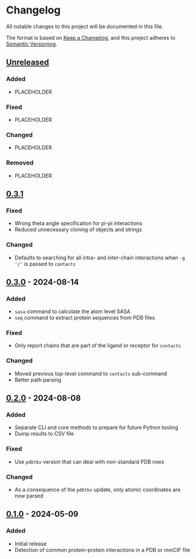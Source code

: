 # Changelog

All notable changes to this project will be documented in this file.

The format is based on [Keep a Changelog](https://keepachangelog.com/en/1.1.0/),
and this project adheres to [Semantic Versioning](https://semver.org/spec/v2.0.0.html).

## [Unreleased]

### Added

- PLACEHOLDER

### Fixed

- PLACEHOLDER

### Changed

- PLACEHOLDER

### Removed

- PLACEHOLDER


## [0.3.1]

### Fixed

- Wrong theta angle specification for pi-pi interactions
- Reduced unnecessary cloning of objects and strings

### Changed

- Defaults to searching for all intra- and inter-chain interactions when `-g '/'` is passed to `contacts`


## [0.3.0] - 2024-08-14

### Added

- `sasa` command to calculate the atom level SASA
- `seq` command to extract protein sequences from PDB files

### Fixed

- Only report chains that are part of the ligand or receptor for `contacts`

### Changed

- Moved previous top-level command to `contacts` sub-command
- Better path parsing

## [0.2.0] - 2024-08-08

### Added

- Separate CLI and core methods to prepare for future Python tooling
- Dump results to CSV file

### Fixed

- Use `pdbtbx` version that can deal with non-standard PDB rows

### Changed

- As a consequence of the `pdbtbx` update, only atomic coordinates are now parsed


## [0.1.0] - 2024-05-09

### Added

- Initial release
- Detection of common protein-protein interactions in a PDB or mmCIF file

[unreleased]: https://github.com/y1zhou/arpeggia/compare/v0.3.1...HEAD
[0.3.1]: https://github.com/y1zhou/arpeggia/releases/tag/v0.3.1
[0.3.0]: https://github.com/y1zhou/arpeggia/releases/tag/v0.3.0
[0.2.0]: https://github.com/y1zhou/arpeggia/releases/tag/v0.2.0
[0.1.0]: https://github.com/y1zhou/arpeggia/releases/tag/v0.1.0
